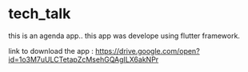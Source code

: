# tech_talk

this is an agenda app..
this app was develope using flutter framework.

link to download the app :
https://drive.google.com/open?id=1o3M7uULCTetapZcMsehGQAgILX6akNPr
